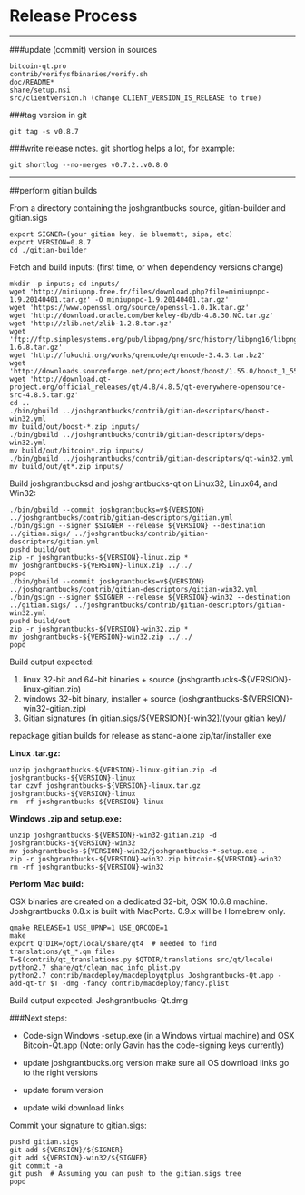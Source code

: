 Release Process
====================

* * *

###update (commit) version in sources


	bitcoin-qt.pro
	contrib/verifysfbinaries/verify.sh
	doc/README*
	share/setup.nsi
	src/clientversion.h (change CLIENT_VERSION_IS_RELEASE to true)

###tag version in git

	git tag -s v0.8.7

###write release notes. git shortlog helps a lot, for example:

	git shortlog --no-merges v0.7.2..v0.8.0

* * *

##perform gitian builds

 From a directory containing the joshgrantbucks source, gitian-builder and gitian.sigs
  
	export SIGNER=(your gitian key, ie bluematt, sipa, etc)
	export VERSION=0.8.7
	cd ./gitian-builder

 Fetch and build inputs: (first time, or when dependency versions change)

	mkdir -p inputs; cd inputs/
	wget 'http://miniupnp.free.fr/files/download.php?file=miniupnpc-1.9.20140401.tar.gz' -O miniupnpc-1.9.20140401.tar.gz'
	wget 'https://www.openssl.org/source/openssl-1.0.1k.tar.gz'
	wget 'http://download.oracle.com/berkeley-db/db-4.8.30.NC.tar.gz'
	wget 'http://zlib.net/zlib-1.2.8.tar.gz'
	wget 'ftp://ftp.simplesystems.org/pub/libpng/png/src/history/libpng16/libpng-1.6.8.tar.gz'
	wget 'http://fukuchi.org/works/qrencode/qrencode-3.4.3.tar.bz2'
	wget 'http://downloads.sourceforge.net/project/boost/boost/1.55.0/boost_1_55_0.tar.bz2'
	wget 'http://download.qt-project.org/official_releases/qt/4.8/4.8.5/qt-everywhere-opensource-src-4.8.5.tar.gz'
	cd ..
	./bin/gbuild ../joshgrantbucks/contrib/gitian-descriptors/boost-win32.yml
	mv build/out/boost-*.zip inputs/
	./bin/gbuild ../joshgrantbucks/contrib/gitian-descriptors/deps-win32.yml
	mv build/out/bitcoin*.zip inputs/
	./bin/gbuild ../joshgrantbucks/contrib/gitian-descriptors/qt-win32.yml
	mv build/out/qt*.zip inputs/

 Build joshgrantbucksd and joshgrantbucks-qt on Linux32, Linux64, and Win32:
  
	./bin/gbuild --commit joshgrantbucks=v${VERSION} ../joshgrantbucks/contrib/gitian-descriptors/gitian.yml
	./bin/gsign --signer $SIGNER --release ${VERSION} --destination ../gitian.sigs/ ../joshgrantbucks/contrib/gitian-descriptors/gitian.yml
	pushd build/out
	zip -r joshgrantbucks-${VERSION}-linux.zip *
	mv joshgrantbucks-${VERSION}-linux.zip ../../
	popd
	./bin/gbuild --commit joshgrantbucks=v${VERSION} ../joshgrantbucks/contrib/gitian-descriptors/gitian-win32.yml
	./bin/gsign --signer $SIGNER --release ${VERSION}-win32 --destination ../gitian.sigs/ ../joshgrantbucks/contrib/gitian-descriptors/gitian-win32.yml
	pushd build/out
	zip -r joshgrantbucks-${VERSION}-win32.zip *
	mv joshgrantbucks-${VERSION}-win32.zip ../../
	popd

  Build output expected:

  1. linux 32-bit and 64-bit binaries + source (joshgrantbucks-${VERSION}-linux-gitian.zip)
  2. windows 32-bit binary, installer + source (joshgrantbucks-${VERSION}-win32-gitian.zip)
  3. Gitian signatures (in gitian.sigs/${VERSION}[-win32]/(your gitian key)/

repackage gitian builds for release as stand-alone zip/tar/installer exe

**Linux .tar.gz:**

	unzip joshgrantbucks-${VERSION}-linux-gitian.zip -d joshgrantbucks-${VERSION}-linux
	tar czvf joshgrantbucks-${VERSION}-linux.tar.gz joshgrantbucks-${VERSION}-linux
	rm -rf joshgrantbucks-${VERSION}-linux

**Windows .zip and setup.exe:**

	unzip joshgrantbucks-${VERSION}-win32-gitian.zip -d joshgrantbucks-${VERSION}-win32
	mv joshgrantbucks-${VERSION}-win32/joshgrantbucks-*-setup.exe .
	zip -r joshgrantbucks-${VERSION}-win32.zip bitcoin-${VERSION}-win32
	rm -rf joshgrantbucks-${VERSION}-win32

**Perform Mac build:**

  OSX binaries are created on a dedicated 32-bit, OSX 10.6.8 machine.
  Joshgrantbucks 0.8.x is built with MacPorts.  0.9.x will be Homebrew only.

	qmake RELEASE=1 USE_UPNP=1 USE_QRCODE=1
	make
	export QTDIR=/opt/local/share/qt4  # needed to find translations/qt_*.qm files
	T=$(contrib/qt_translations.py $QTDIR/translations src/qt/locale)
	python2.7 share/qt/clean_mac_info_plist.py
	python2.7 contrib/macdeploy/macdeployqtplus Joshgrantbucks-Qt.app -add-qt-tr $T -dmg -fancy contrib/macdeploy/fancy.plist

 Build output expected: Joshgrantbucks-Qt.dmg

###Next steps:

* Code-sign Windows -setup.exe (in a Windows virtual machine) and
  OSX Bitcoin-Qt.app (Note: only Gavin has the code-signing keys currently)

* update joshgrantbucks.org version
  make sure all OS download links go to the right versions

* update forum version

* update wiki download links

Commit your signature to gitian.sigs:

	pushd gitian.sigs
	git add ${VERSION}/${SIGNER}
	git add ${VERSION}-win32/${SIGNER}
	git commit -a
	git push  # Assuming you can push to the gitian.sigs tree
	popd


